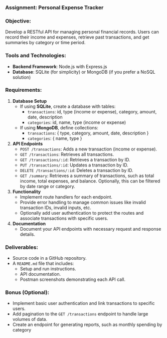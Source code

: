 ### Assignment: Personal Expense Tracker

### Objective:

Develop a RESTful API for managing personal financial records. Users can record their income and expenses, retrieve past transactions, and get summaries by category or time period.

### Tools and Technologies:

- **Backend Framework**: Node.js with Express.js
- **Database**: SQLite (for simplicity) or MongoDB (if you prefer a NoSQL solution)

### Requirements:

1. **Database Setup**
    - If using **SQLite**, create a database with tables:
        - `transactions`: id, type (income or expense), category, amount, date, description
        - `categories`: id, name, type (income or expense)
    - If using **MongoDB**, define collections:
        - `transactions`: { type, category, amount, date, description }
        - `categories`: { name, type }
2. **API Endpoints**
    - `POST /transactions`: Adds a new transaction (income or expense).
    - `GET /transactions`: Retrieves all transactions.
    - `GET /transactions/:id`: Retrieves a transaction by ID.
    - `PUT /transactions/:id`: Updates a transaction by ID.
    - `DELETE /transactions/:id`: Deletes a transaction by ID.
    - `GET /summary`: Retrieves a summary of transactions, such as total income, total expenses, and balance. Optionally, this can be filtered by date range or category.
3. **Functionality**
    - Implement route handlers for each endpoint.
    - Provide error handling to manage common issues like invalid transaction IDs, invalid inputs, etc.
    - Optionally add user authentication to protect the routes and associate transactions with specific users.
4. **Documentation**
    - Document your API endpoints with necessary request and response details.

### Deliverables:

- Source code in a GitHub repository.
- A `README.md` file that includes:
    - Setup and run instructions.
    - API documentation.
    - Postman screenshots demonstrating each API call.

### Bonus (Optional):

- Implement basic user authentication and link transactions to specific users.
- Add pagination to the `GET /transactions` endpoint to handle large volumes of data.
- Create an endpoint for generating reports, such as monthly spending by category